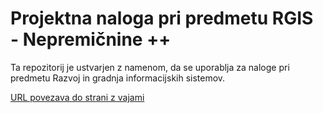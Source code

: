 # Projektna naloga pri predmetu RGIS - Nepremičnine ++

Ta repozitorij je ustvarjen z namenom, da se uporablja za naloge pri predmetu Razvoj in gradnja informacijskih sistemov.

[URL povezava do strani z vajami](https://razvoj-in-gradnja-informacijskih-sistemov-docs.vercel.app/)



